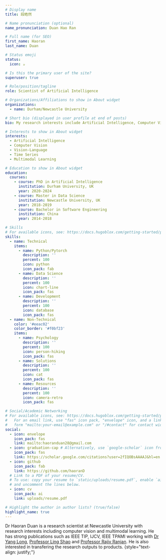 ```yaml
---
# Display name
title: 段皓然

# Name pronunciation (optional)
name_pronunciation: Duan Hao Ran

# Full name (for SEO)
first_name: Haoran
last_name: Duan

# Status emoji
status:
  icon: ☕️

# Is this the primary user of the site?
superuser: true

# Role/position/tagline
role: Scientist of Artificial Intelligence

# Organizations/Affiliations to show in About widget
organizations:
  - name: Durham/Newcastle University

# Short bio (displayed in user profile at end of posts)
bio: My research interests include Artificial Intelligence, Computer Vision and Multimodal Learning.

# Interests to show in About widget
interests:
  - Artificial Intelligence
  - Computer Vision
  - Vision-Language
  - Time Series
  - Multimodal Learning

# Education to show in About widget
education:
  courses:
    - course: PhD in Artificial Intelligence
      institution: Durham University, UK
      year: 2020-2024
    - course: Master in Data Science
      institution: Newcastle University, UK
      year: 2018-2019
    - course: Bachelor in Software Engineering
      institution: China
      year: 2014-2018

# Skills
# For available icons, see: https://docs.hugoblox.com/getting-started/page-builder/#icons
skills:
  - name: Technical
    items:
      - name: Python/Pytorch
        description: ''
        percent: 100
        icon: python
        icon_pack: fab
      - name: Data Science
        description: ''
        percent: 100
        icon: chart-line
        icon_pack: fas
      - name: Development
        description: ''
        percent: 100
        icon: database
        icon_pack: fas
  - name: Non-Technical
    color: '#eeac02'
    color_border: '#f0bf23'
    items:
      - name: Psychology
        description: ''
        percent: 100
        icon: person-hiking
        icon_pack: fas
      - name: Solutions
        description: ''
        percent: 100
        icon: cat
        icon_pack: fas
      - name: Resources
        description: ''
        percent: 100
        icon: camera-retro
        icon_pack: fas

# Social/Academic Networking
# For available icons, see: https://docs.hugoblox.com/getting-started/page-builder/#icons
#   For an email link, use "fas" icon pack, "envelope" icon, and a link in the
#   form "mailto:your-email@example.com" or "/#contact" for contact widget.
social:
  - icon: envelope
    icon_pack: fas
    link: mailto:haoranduan28@gmail.com
  - icon: graduation-cap # Alternatively, use `google-scholar` icon from `ai` icon pack
    icon_pack: fas
    link: https://scholar.google.com/citations?user=2fIQOBsAAAAJ&hl=en
  - icon: github
    icon_pack: fab
    link: https://github.com/haoranD
  # Link to a PDF of your resume/CV.
  # To use: copy your resume to `static/uploads/resume.pdf`, enable `ai` icons in `params.yaml`,
  # and uncomment the lines below.
  - icon: cv
    icon_pack: ai
    link: uploads/resume.pdf

# Highlight the author in author lists? (true/false)
highlight_name: true
---
```


Dr Haoran Duan is a research scientist at Newcastle University with research interests including computer vision and multimodal learning. He has strong publications such as IEEE TIP, IJCV, IEEE TPAMI working with [Dr Yang Long](https://scholar.google.com/citations?user=IrkuknEAAAAJ&hl=en), [Professor Ling Shao](https://scholar.google.com/citations?hl=en&user=z84rLjoAAAAJ&view_op=list_works&sortby=pubdate) and [Professor Rajiv Ranjan](https://scholar.google.com/citations?user=Y_Y3fVEAAAAJ&hl=en). He is also interested in transfering the research outputs to products. 
{style="text-align: justify;"}

